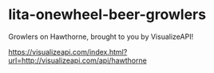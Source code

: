 # lita-onewheel-beer-growlers
Growlers on Hawthorne, brought to you by VisualizeAPI!


https://visualizeapi.com/index.html?url=http://visualizeapi.com/api/hawthorne
